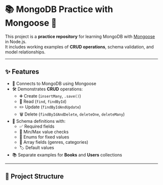 # 📚 MongoDB Practice with Mongoose 🚀

This project is a **practice repository** for learning MongoDB with [Mongoose](https://mongoosejs.com/) in Node.js.  
It includes working examples of **CRUD operations**, schema validation, and model relationships.

---

## ✨ Features
- 🔗 Connects to MongoDB using Mongoose
- 🛠 Demonstrates **CRUD** operations:
  - ➕ Create (`insertMany`, `.save()`)
  - 📄 Read (`find`, `findById`)
  - ✏️ Update (`findByIdAndUpdate`)
  - 🗑 Delete (`findByIdAndDelete`, `deleteOne`, `deleteMany`)
- 🧾 Schema definitions with:
  - ✅ Required fields
  - 🔢 Min/Max value checks
  - 🎯 Enums for fixed values
  - 📂 Array fields (genres, categories)
  - 🏷 Default values
- 📚 Separate examples for **Books** and **Users** collections

---

## 📂 Project Structure
